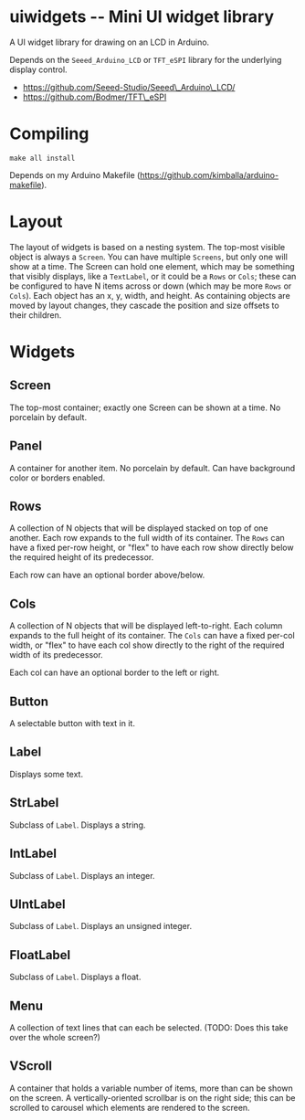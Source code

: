 

uiwidgets -- Mini UI widget library
===================================

A UI widget library for drawing on an LCD in Arduino.

Depends on the `Seeed_Arduino_LCD` or `TFT_eSPI` library for the underlying
display control.

* https://github.com/Seeed-Studio/Seeed\_Arduino\_LCD/
* https://github.com/Bodmer/TFT\_eSPI

Compiling
=========

`make all install`

Depends on my Arduino Makefile (https://github.com/kimballa/arduino-makefile).

Layout
======

The layout of widgets is based on a nesting system. The top-most visible object is always a
`Screen`. You can have multiple `Screens`, but only one will show at a time. The Screen can hold one
element, which may be something that visibly displays, like a `TextLabel`, or it could be a `Rows`
or `Cols`; these can be configured to have N items across or down (which may be more `Rows` or
`Cols`). Each object has an x, y, width, and height.  As containing objects are moved by layout
changes, they cascade the position and size offsets to their children.


Widgets
=======

Screen
------
The top-most container; exactly one Screen can be shown at a time. No porcelain by default.

Panel
-----
A container for another item. No porcelain by default. Can have background color or borders enabled.

Rows
----
A collection of N objects that will be displayed stacked on top of one another. Each row expands to
the full width of its container. The `Rows` can have a fixed per-row height, or "flex" to have each
row show directly below the required height of its predecessor.

Each row can have an optional border above/below.

Cols
----
A collection of N objects that will be displayed left-to-right. Each column expands to
the full height of its container. The `Cols` can have a fixed per-col width, or "flex" to have each
col show directly to the right of the required width of its predecessor.

Each col can have an optional border to the left or right.

Button
------
A selectable button with text in it.

Label
--------
Displays some text.

StrLabel
--------
Subclass of `Label`. Displays a string.

IntLabel
--------
Subclass of `Label`. Displays an integer.

UIntLabel
--------
Subclass of `Label`. Displays an unsigned integer.

FloatLabel
--------
Subclass of `Label`. Displays a float.

Menu
----
A collection of text lines that can each be selected.
(TODO: Does this take over the whole screen?)

VScroll
-------
A container that holds a variable number of items, more than can be shown on the screen.
A vertically-oriented scrollbar is on the right side; this can be scrolled to carousel which
elements are rendered to the screen.


